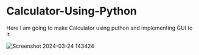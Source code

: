 # Calculator-Using-Python
Here I am going to make Calculator using puthon and implementing GUI to it.
<br>

![Screenshot 2024-03-24 143424](https://github.com/Rishav054051/Calculator-Using-Python/assets/155712224/a5c05744-3e1e-4368-b1ed-689880b73b09)
